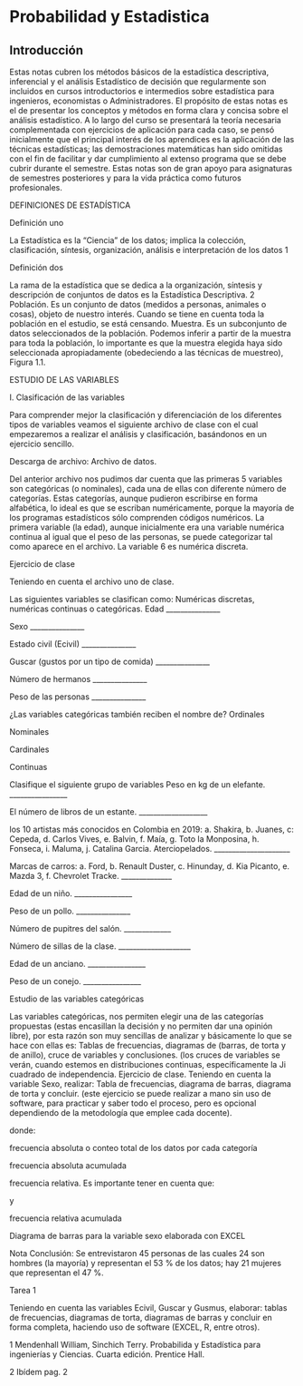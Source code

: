 # Probabilidad y Estadistica

## Introducción
Estas notas cubren los métodos básicos de la estadística descriptiva, inferencial y el análisis Estadístico de decisión que regularmente son incluidos en cursos introductorios e intermedios sobre estadística para ingenieros, economistas o Administradores. El propósito de estas notas es el de presentar los conceptos y métodos en forma clara y concisa sobre el análisis estadístico. A lo largo del curso se presentará la teoría necesaria complementada con ejercicios de aplicación para cada caso, se pensó inicialmente que el principal interés de los aprendices es la aplicación de las técnicas estadísticas; las demostraciones matemáticas han sido omitidas con el fin de facilitar y dar cumplimiento al extenso programa que se debe cubrir durante el semestre. Estas notas son de gran apoyo para asignaturas de semestres posteriores y para la vida práctica como futuros profesionales.

DEFINICIONES DE ESTADÍSTICA

Definición uno

La Estadística es la “Ciencia” de los datos; implica la colección, clasificación, síntesis, organización, análisis e interpretación de los datos 1

Definición dos

La rama de la estadística que se dedica a la organización, síntesis y descripción de conjuntos de datos es la Estadística Descriptiva. 2 Población. Es un conjunto de datos (medidos a personas, animales o cosas), objeto de nuestro interés. Cuando se tiene en cuenta toda la población en el estudio, se está censando. Muestra. Es un subconjunto de datos seleccionados de la población. Podemos inferir a partir de la muestra para toda la población, lo importante es que la muestra elegida haya sido seleccionada apropiadamente (obedeciendo a las técnicas de muestreo), Figura 1.1.



ESTUDIO DE LAS VARIABLES

I. Clasificación de las variables

Para comprender mejor la clasificación y diferenciación de los diferentes tipos de variables veamos el siguiente archivo de clase con el cual empezaremos a realizar el análisis y clasificación, basándonos en un ejercicio sencillo.

Descarga de archivo: Archivo de datos.

Del anterior archivo nos pudimos dar cuenta que las primeras 5 variables son categóricas (o nominales), cada una de ellas con diferente número de categorías. Estas categorías, aunque pudieron escribirse en forma alfabética, lo ideal es que se escriban numéricamente, porque la mayoría de los programas estadísticos sólo comprenden códigos numéricos. La primera variable (la edad), aunque inicialmente era una variable numérica continua al igual que el peso de las personas, se puede categorizar tal como aparece en el archivo. La variable 6 es numérica discreta.

Ejercicio de clase

Teniendo en cuenta el archivo uno de clase.

Las siguientes variables se clasifican como: Numéricas discretas, numéricas continuas o categóricas.
Edad _______________

Sexo _______________

Estado civil (Ecivil) _______________

Guscar (gustos por un tipo de comida) _______________

Número de hermanos _______________

Peso de las personas _______________

¿Las variables categóricas también reciben el nombre de?
Ordinales

Nominales

Cardinales

Continuas

Clasifique el siguiente grupo de variables
Peso en kg de un elefante. ________________

El número de libros de un estante. ___________________

los 10 artistas más conocidos en Colombia en 2019: a. Shakira, b. Juanes, c: Cepeda, d. Carlos Vives, e. Balvin, f. Maía, g. Toto la Monposina, h. Fonseca, i. Maluma, j. Catalina Garcia. Aterciopelados. _____________________

Marcas de carros: a. Ford, b. Renault Duster, c. Hinunday, d. Kia Picanto, e. Mazda 3, f. Chevrolet Tracke. ______________

Edad de un niño. ________________

Peso de un pollo. _______________

Número de pupitres del salón. _____________

Número de sillas de la clase. ____________________

Edad de un anciano. ________________

Peso de un conejo. ________________

Estudio de las variables categóricas

Las variables categóricas, nos permiten elegir una de las categorías propuestas (estas encasillan la decisión y no permiten dar una opinión libre), por esta razón son muy sencillas de analizar y básicamente lo que se hace con ellas es: Tablas de frecuencias, diagramas de (barras, de torta y de anillo), cruce de variables y conclusiones. (los cruces de variables se verán, cuando estemos en distribuciones continuas, específicamente la Ji cuadrado de independencia. Ejercicio de clase. Teniendo en cuenta la variable Sexo, realizar: Tabla de frecuencias, diagrama de barras, diagrama de torta y concluir. (este ejercicio se puede realizar a mano sin uso de software, para practicar y saber todo el proceso, pero es opcional dependiendo de la metodología que emplee cada docente).

donde:

 frecuencia absoluta o conteo total de los datos por cada categoría

 frecuencia absoluta acumulada

 frecuencia relativa. Es importante tener en cuenta que: 
 
 y 

 frecuencia relativa acumulada

Diagrama de barras para la variable sexo elaborada con EXCEL

Nota
Conclusión: Se entrevistaron 45 personas de las cuales 24 son hombres (la mayoría) y representan el 53 % de los datos; hay 21 mujeres que representan el 47 %.

Tarea 1

Teniendo en cuenta las variables Ecivil, Guscar y Gusmus, elaborar: tablas de frecuencias, diagramas de torta, diagramas de barras y concluir en forma completa, haciendo uso de software (EXCEL, R, entre otros).

1
Mendenhall William, Sinchich Terry. Probabilida y Estadística para ingenierías y Ciencias. Cuarta edición. Prentice Hall.

2
Ibídem pag. 2

